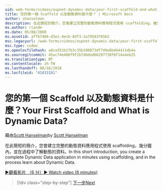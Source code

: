 ```yaml
---
uid: web-forms/videos/aspnet-dynamic-data/your-first-scaffold-and-what-is-dynamic-data
title: 您的第一個 Scaffold 以及動態資料是什麼？ | Microsoft Docs
author: shanselman
description: 在此簡短的簡介，您會建立完整的動態資料應用程式使用 scaffolding，幾分鐘內，並在過程中了解動態的資料。
ms.author: riande
ms.date: 05/08/2008
ms.assetid: aff67466-d3e1-4ecb-8df3-2a79583f65b2
msc.legacyurl: /web-forms/videos/aspnet-dynamic-data/your-first-scaffold-and-what-is-dynamic-data
msc.type: video
ms.openlocfilehash: adca351b1fb3c35b190873df749e6bd44411db4a
ms.sourcegitcommit: 45ac74e400f9f2b7dbded66297730f6f14a4eb25
ms.translationtype: MT
ms.contentlocale: zh-TW
ms.lasthandoff: 08/16/2018
ms.locfileid: "41833181"
---
```

<a name="your-first-scaffold-and-what-is-dynamic-data"></a><span data-ttu-id="b698c-104">您的第一個 Scaffold 以及動態資料是什麼？</span><span class="sxs-lookup"><span data-stu-id="b698c-104">Your First Scaffold and What is Dynamic Data?</span></span>
====================
<span data-ttu-id="b698c-105">藉由[Scott Hanselman](https://github.com/shanselman)</span><span class="sxs-lookup"><span data-stu-id="b698c-105">by [Scott Hanselman](https://github.com/shanselman)</span></span>

<span data-ttu-id="b698c-106">在此簡短的簡介，您會建立完整的動態資料應用程式使用 scaffolding，幾分鐘內，並在過程中了解動態的資料。</span><span class="sxs-lookup"><span data-stu-id="b698c-106">In this short introduction, you create a complete Dynamic Data application in minutes using scaffolding, and in the process learn about Dynamic Data.</span></span>

[<span data-ttu-id="b698c-107">&#9654;觀看影片 （6 分）</span><span class="sxs-lookup"><span data-stu-id="b698c-107">&#9654; Watch video (6 minutes)</span></span>](https://channel9.msdn.com/Blogs/ASP-NET-Site-Videos/your-first-scaffold-and-what-is-dynamic-data)

> [!div class="step-by-step"]
> [<span data-ttu-id="b698c-108">下一步</span><span class="sxs-lookup"><span data-stu-id="b698c-108">Next</span></span>](how-do-i-enable-inline-gridview-editing.md)

